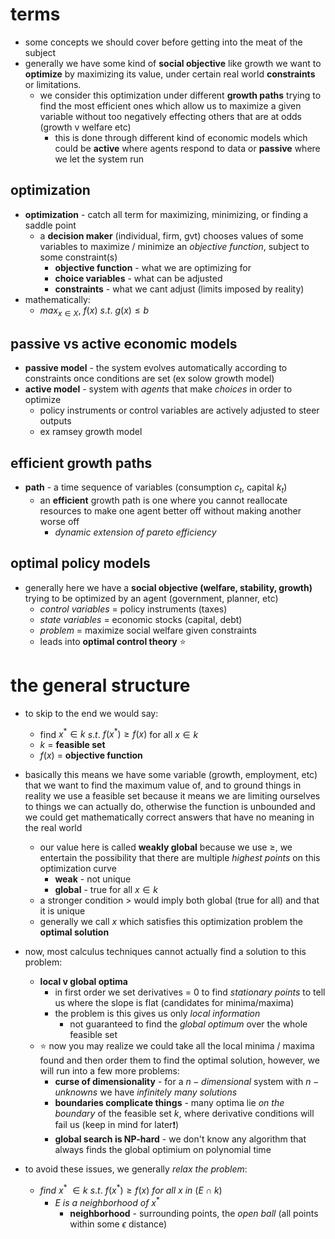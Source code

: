 # terms 
- some concepts we should cover before getting into the meat of the subject
- generally we have some kind of **social objective** like growth we want to **optimize** by maximizing its value, under certain real world **constraints** or limitations. 
	- we consider this optimization under different **growth paths** trying to find the most efficient ones which allow us to maximize a given variable without too negatively effecting others that are at odds (growth v welfare etc)
		- this is done through different kind of economic models which could be **active** where agents respond to data or **passive** where we let the system run

## optimization
- **optimization** - catch all term for maximizing, minimizing, or finding a saddle point 
	- a **decision maker** (individual, firm, gvt) chooses values of some variables to maximize / minimize an *objective function*, subject to some constraint(s)
		- **objective function** - what we are optimizing for 
		- **choice variables** - what can be adjusted 
		- **constraints** - what we cant adjust (limits imposed by reality)
- mathematically:
	- $max_{x \in X}$, $f(x)$ $s.t.$ $g(x) \leq b$ 

## passive vs active economic models 
- **passive model** - the system evolves automatically according to constraints once conditions are set (ex solow growth model)
- **active model** - system with *agents* that make *choices* in order to optimize
	- policy instruments or control variables are actively adjusted to steer outputs 
	- ex ramsey growth model

## efficient growth paths 
- **path** - a time sequence of variables (consumption $c_t$, capital $k_t$)
	- an **efficient** growth path is one where you cannot reallocate resources to make one agent better off without making another worse off 
		- *dynamic extension of pareto efficiency* 

## optimal policy models 
- generally here we have a **social objective (welfare, stability, growth)** trying to be optimized by an agent (government, planner, etc)
	- *control variables* = policy instruments (taxes)
	- *state variables* = economic stocks (capital, debt)
	- *problem* = maximize social welfare given constraints
	- leads into **optimal control theory** ⭐

# the general structure
- to skip to the end we would say:
	- find $x^* \in k$ $s.t.$ $f(x^*) \geq f(x)$ for all $x \in k$ 
	- $k$ = **feasible set**
	- $f(x)$ = **objective function**
- basically this means we have some variable (growth, employment, etc) that we want to find the maximum value of, and to ground things in reality we use a feasible set because it means we are limiting ourselves to things we can actually do, otherwise the function is unbounded and we could get mathematically correct answers that have no meaning in the real world 
	- our value here is called **weakly global** because we use $\geq$, we entertain the possibility that there are multiple *highest points* on this optimization curve 
		- **weak** - not unique
		- **global** - true for all $x \in k$ 
	- a stronger condition $>$ would imply both global (true for all) and that it is unique
	- generally we call $x$ which satisfies this optimization problem the **optimal solution**


- now, most calculus techniques cannot actually find a solution to this problem:
	- **local v global optima**
		- in first order we set derivatives = 0 to find *stationary points* to tell us where the slope is flat (candidates for minima/maxima)
		- the problem is this gives us only *local information*
			- not guaranteed to find the *global optimum* over the whole feasible set 
	- ⭐ now you may realize we could take all the local minima / maxima found and then order them to find the optimal solution, however, we will run into a few more problems:
		- **curse of dimensionality** - for a $n-dimensional$ system with $n-unknowns$ we have *infinitely many solutions*
		- **boundaries complicate things** - many optima lie *on the boundary* of the feasible set $k$, where derivative conditions will fail us (keep in mind for later❗)
		- **global search is NP-hard** - we don't know any algorithm that always finds the global optimium on polynomial time 

- to avoid these issues, we generally *relax the problem*:
	- $find$ $x^*$ $\in k$ $s.t.$ $f(x^*) \geq f(x)$ $for \ all$ $x \ in \ (E \cap k)$ 
		- $E \ is \ a \ neighborhood \ of \ x^*$ 
			- **neighborhood** - surrounding points, the *open ball* (all points within some $\epsilon$ distance)
